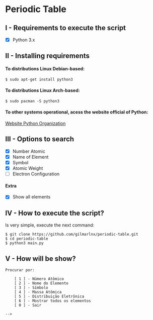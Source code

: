 # Periodic Table

## I - Requirements to execute the script
- [x] Python 3.x

## II - Installing requirements
#### To distributions Linux Debian-based:
```
$ sudo apt-get install python3
```
#### To distributions Linux Arch-based:
```
$ sudo pacman -S python3
```
#### To other systems operational, acess the website official of Python:

[Website Python Organization](https://python.org/)


## III - Options to search
- [x] Number Atomic
- [x] Name of Element
- [x] Symbol
- [x] Atomic Weight
- [ ] Electron Configuration

#### Extra
- [x] Show all elements

## IV - How to execute the script?
Is very simple, execute the next command:

```
$ git clone https://github.com/gilmarlnx/periodic-table.git
$ cd periodic-table
$ python3 main.py
```

## V - How will be show?

```
Procurar por:
    
    [ 1 ] - Número Atômico
    [ 2 ] - Nome do Elemento
    [ 3 ] - Símbolo
    [ 4 ] - Massa Atômica
    [ 5 ] - Distribuição Eletrônica
    [ 6 ] - Mostrar todos os elementos
    [ 0 ] - Sair
    
-->
```